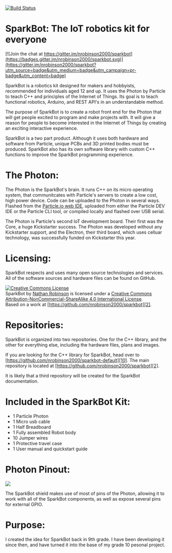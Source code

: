[![Build Status](https://travis-ci.org/nrobinson2000/sparkbot.svg?branch=gh-pages)](https://travis-ci.org/nrobinson2000/sparkbot)
# SparkBot: The IoT robotics kit for everyone

[![Join the chat at https://gitter.im/nrobinson2000/sparkbot](https://badges.gitter.im/nrobinson2000/sparkbot.svg)](https://gitter.im/nrobinson2000/sparkbot?utm_source=badge&utm_medium=badge&utm_campaign=pr-badge&utm_content=badge)

SparkBot is a robotics kit designed for makers and hobbyists, recommended for individuals aged 12 and up. It uses the Photon by Particle to teach C++ and principles of the Internet of Things. Its goal is to teach functional robotics, Arduino, and REST API's in an understandable method.

The purpose of SparkBot is to create a robot front end for the Photon that will get people excited to program and make projects with. It will give a reason for people to become interested in the Internet of Things by creating an exciting interactive experience.

SparkBot is a two part product. Although it uses both hardware and software from Particle, unique PCBs and 3D printed bodies must be produced. SparkBot also has its own software library with custom C++ functions to improve the SparkBot programming experience.
  

# The Photon:

The Photon is the SparkBot's brain. It runs C++ on its micro operating system, that communitcates with Particle's servers to create a low cost, high power device. Code can be uploaded to the Photon in several ways. Flashed from the [Particle.io web IDE][7], uploaded from either the Particle DEV IDE or the Particle CLI tool, or compiled locally and flashed over USB serial.

The Photon is Particle's second IoT development board. Their first was the Core, a huge Kickstarter success. The Photon was developed without any Kickstarter support, and the Electron, their third board, which uses celluar technology, was successfully funded on Kickstarter this year.
  

# Licensing:

SparkBot respects and uses many open source technologies and services. All of the software sources and hardware files can be found on GitHub.

[![Creative Commons License](https://i.creativecommons.org/l/by-nc-sa/4.0/88x31.png)][8]  
SparkBot by [Nathan Robinson][9] is licensed under a [Creative Commons Attribution-NonCommercial-ShareAlike 4.0 International License][8].  
Based on a work at [https://github.com/nrobinson2000/sparkbot][2].
  

# Repositories:

SparkBot is organized into two repositories. One for the C++ library, and the other for everything else, including the hardware files, plans and images.

If you are looking for the C++ library for SparkBot, head over to [https://github.com/nrobinson2000/sparkbot-default][10]. The main repository is located at [https://github.com/nrobinson2000/sparkbot][2].

It is likely that a third repository will be created for the SparkBot documentation.
  

# Included in the SparkBot Kit:

* 1 Particle Photon
* 1 Micro usb cable
* 1 Half Breadboard
* 1 Fully assembled Robot body
* 10 Jumper wires
* 1 Protective travel case
* 1 User manual and quickstart guide
  

# Photon Pinout:
![](https://raw.githubusercontent.com/nrobinson2000/sparkbot/master/PCB/Pinout.png)
  

The SparkBot shield makes use of most of pins of the Photon, allowing it to work with all of the SparkBot components, as well as expose several pins for external GPIO.
  

# Purpose:

I created the idea for SparkBot back in 9th grade. I have been developing it since then, and have turned it into the base of my grade 10 pesonal project.
  



[0]: https://github.com/nrobinson2000/sparkbot/zipball/master
[1]: https://github.com/nrobinson2000/sparkbot/tarball/master
[2]: https://github.com/nrobinson2000/sparkbot
[4]: https://disqus.com/home/forums/sparkbot/
[5]: http://www.amazon.co.uk/registry/wishlist/1AIE1WKJD3ZFD
[6]: #sparkbot-the-iot-robotics-kit-for-everyone
[7]: https://build.particle.io/
[8]: http://creativecommons.org/licenses/by-nc-sa/4.0/
[9]: http://nrobinson2000.github.io/sparkbot/
[10]: https://github.com/nrobinson2000/sparkbot-default

